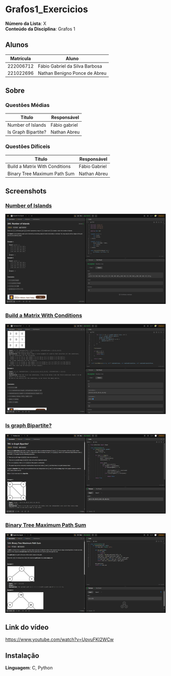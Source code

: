 

# Grafos1_Exercicios
**Número da Lista**: X<br>
**Conteúdo da Disciplina**: Grafos 1<br>

## Alunos
|Matrícula | Aluno |
| -- | -- |
| 222006712 | Fábio Gabriel da Silva Barbosa |
| 221022696 | Nathan Benigno Ponce de Abreu |



## Sobre 


### Questões Médias
| Título | Responsável | 
| -- | -- | 
| Number of Islands | Fábio gabriel | 
| Is Graph Bipartite?| Nathan Abreu | 



### Questões Difíceis
| Título | Responsável | 
| -- | -- | 
| Build a Matrix With Conditions | Fábio Gabriel | 
| Binary Tree Maximum Path Sum | Nathan Abreu | 


## Screenshots

### [Number of Islands](https://leetcode.com/problems/number-of-islands/?envType=problem-list-v2&envId=breadth-first-search)
![Number of Islands](img/Number%20of%20Islands%20-%20LeetCode.png)

### [Build a Matrix With Conditions](https://leetcode.com/problems/build-a-matrix-with-conditions/description/?envType=problem-list-v2&envId=topological-sort)
![Build a Matrix With Conditions](img/Build%20a%20Matrix%20With%20Conditions%20-%20LeetCode.png)

### [Is graph Bipartite?](https://leetcode.com/problems/is-graph-bipartite/description/)
![Is graph Bipartite?](img/Bipartite.PNG)

### [Binary Tree Maximum Path Sum](https://leetcode.com/problems/binary-tree-maximum-path-sum/?envType=problem-list-v2&envId=depth-first-search)
![Binary Tree Maximum Path Sum](img/Maximum%20Path%20Sum.PNG)


## Link do vídeo

https://www.youtube.com/watch?v=UpvuFKI2WCw

## Instalação 
**Linguagem**: C, Python <br>


